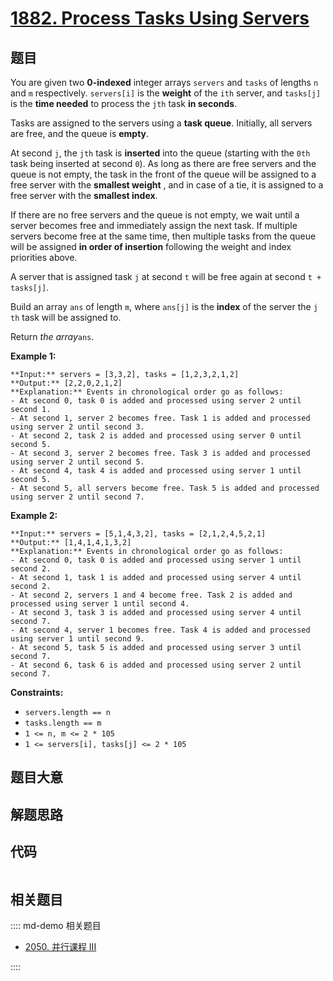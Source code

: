 # [1882. Process Tasks Using Servers](https://leetcode.com/problems/process-tasks-using-servers)

## 题目

You are given two **0-indexed** integer arrays `servers` and `tasks` of
lengths `n`​​​​​​ and `m`​​​​​​ respectively. `servers[i]` is the **weight**
of the `i​​​​​​th`​​​​ server, and `tasks[j]` is the **time needed** to
process the `j​​​​​​th`​​​​ task **in seconds**.

Tasks are assigned to the servers using a **task queue**. Initially, all
servers are free, and the queue is **empty**.

At second `j`, the `jth` task is **inserted** into the queue (starting with
the `0th` task being inserted at second `0`). As long as there are free
servers and the queue is not empty, the task in the front of the queue will be
assigned to a free server with the **smallest weight** , and in case of a tie,
it is assigned to a free server with the **smallest index**.

If there are no free servers and the queue is not empty, we wait until a
server becomes free and immediately assign the next task. If multiple servers
become free at the same time, then multiple tasks from the queue will be
assigned **in order of insertion** following the weight and index priorities
above.

A server that is assigned task `j` at second `t` will be free again at second
`t + tasks[j]`.

Build an array `ans`​​​​ of length `m`, where `ans[j]` is the **index** of the
server the `j​​​​​​th` task will be assigned to.

Return _the array_`ans`​​​​.



**Example 1:**

    
    
    **Input:** servers = [3,3,2], tasks = [1,2,3,2,1,2]
    **Output:** [2,2,0,2,1,2]
    **Explanation:** Events in chronological order go as follows:
    - At second 0, task 0 is added and processed using server 2 until second 1.
    - At second 1, server 2 becomes free. Task 1 is added and processed using server 2 until second 3.
    - At second 2, task 2 is added and processed using server 0 until second 5.
    - At second 3, server 2 becomes free. Task 3 is added and processed using server 2 until second 5.
    - At second 4, task 4 is added and processed using server 1 until second 5.
    - At second 5, all servers become free. Task 5 is added and processed using server 2 until second 7.

**Example 2:**

    
    
    **Input:** servers = [5,1,4,3,2], tasks = [2,1,2,4,5,2,1]
    **Output:** [1,4,1,4,1,3,2]
    **Explanation:** Events in chronological order go as follows: 
    - At second 0, task 0 is added and processed using server 1 until second 2.
    - At second 1, task 1 is added and processed using server 4 until second 2.
    - At second 2, servers 1 and 4 become free. Task 2 is added and processed using server 1 until second 4. 
    - At second 3, task 3 is added and processed using server 4 until second 7.
    - At second 4, server 1 becomes free. Task 4 is added and processed using server 1 until second 9. 
    - At second 5, task 5 is added and processed using server 3 until second 7.
    - At second 6, task 6 is added and processed using server 2 until second 7.
    



**Constraints:**

  * `servers.length == n`
  * `tasks.length == m`
  * `1 <= n, m <= 2 * 105`
  * `1 <= servers[i], tasks[j] <= 2 * 105`


## 题目大意

## 解题思路

## 代码

```javascript

```

## 相关题目

:::: md-demo 相关题目
- [2050. 并行课程 III](https://leetcode.com/problems/parallel-courses-iii)

::::
